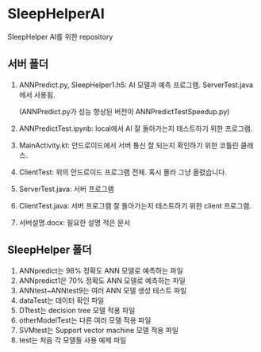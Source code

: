 # SleepHelperAI
SleepHelper AI를 위한 repository

## 서버 폴더
1. ANNPredict.py, SleepHelper1.h5: AI 모델과 예측 프로그램. ServerTest.java에서 사용됨. 

   (ANNPredict.py가 성능 향상된 버전이 ANNPredictTestSpeedup.py)
2. ANNPredictTest.ipynb: local에서 AI 잘 돌아가는지 테스트하기 위한 프로그램.
3. MainActivity.kt: 안드로이드에서 서버 통신 잘 되는지 확인하기 위한 코틀린 클래스.
4. ClientTest: 위의 안드로이드 프로그램 전체. 혹시 몰라 그냥 올렸습니다. 
5. ServerTest.java: 서버 프로그램
6. ClientTest.java: 서버 프로그램 잘 돌아가는지 테스트하기 위한 client 프로그램.
7. 서버설명.docx: 필요한 설명 적은 문서

## SleepHelper 폴더
1. ANNpredict는 98% 정확도 ANN 모델로 예측하는 파일
2. ANNpredict1은 70% 정확도 ANN 모델로 예측하는 파일
3. ANNtest~ANNtest9는 여러 ANN 모델 생성 테스트 파일
4. dataTest는 데이터 확인 파일
5. DTtest는 decision tree 모델 적용 파일
6. otherModelTest는 다른 여러 모델 적용 파일
7. SVMtest는 Support vector machine 모델 적용 파일
8. test는 처음 각 모델들 사용 예제 파일
